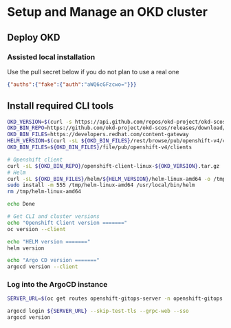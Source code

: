 # Setup and Manage an OKD cluster

## Deploy OKD

### Assisted local installation

Use the pull secret below if you do not plan to use a real one

```json
{"auths":{"fake":{"auth":"aWQ6cGFzcwo="}}}
```

## Install required CLI tools

```sh {"interpreter":"/bin/bash"}
OKD_VERSION=$(curl -s https://api.github.com/repos/okd-project/okd-scos/releases/latest | jq -r '.tag_name')
OKD_BIN_REPO=https://github.com/okd-project/okd-scos/releases/download/${OKD_VERSION}
OKD_BIN_FILES=https://developers.redhat.com/content-gateway
HELM_VERSION=$(curl -sL ${OKD_BIN_FILES}/rest/browse/pub/openshift-v4/clients/helm/ |grep -v latest | htmlq 'tr a' --attribute href | cut -d / -f 11 | sort -t. -k2,2n | tail -n 1)
OKD_BIN_FILES=${OKD_BIN_FILES}/file/pub/openshift-v4/clients

# Openshift client
curl -sL ${OKD_BIN_REPO}/openshift-client-linux-${OKD_VERSION}.tar.gz | sudo tar xz -C /usr/local/bin/ oc
# Helm
curl -sL ${OKD_BIN_FILES}/helm/${HELM_VERSION}/helm-linux-amd64 -o /tmp/helm-linux-amd64
sudo install -m 555 /tmp/helm-linux-amd64 /usr/local/bin/helm
rm /tmp/helm-linux-amd64

echo Done
```

```sh {"interpreter":"/bin/bash"}
# Get CLI and cluster versions
echo "Openshift Client version ======="
oc version --client

echo "HELM version ======="
helm version

echo "Argo CD version ======="
argocd version --client
```

### Log into the ArgoCD instance

```sh {"interpreter":"/bin/bash"}
SERVER_URL=$(oc get routes openshift-gitops-server -n openshift-gitops -o jsonpath='{.status.ingress[0].host}')

argocd login ${SERVER_URL} --skip-test-tls --grpc-web --sso
argocd version
```
